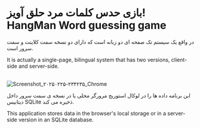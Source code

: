 <h1>
بازی حدس کلمات مرد حلق آویز!
<br>
HangMan Word guessing game
</h1>


در واقع یک سیستم تک صفحه ای دو زبانه است که دارای دو نسخه سمت کلاینت و سمت سرور است.
<br>

It is actually a single-page, bilingual system that has two versions, client-side and server-side.
<br><br>

![Screenshot_۲۰۲۵۰۲۲۵-۲۳۴۲۳۵_Chrome](https://github.com/user-attachments/assets/f35d3174-e928-4454-9325-9903db9b3495)




این برنامه داده ها را در لوکال استوریج مرورگر محلی یا در نسخه ی سمت سرور داخل دیتابیس SQLite ذخیره می کند.
<br>

This application stores data in the browser's local storage or in a server-side version in an SQLite database.
<br><br>
